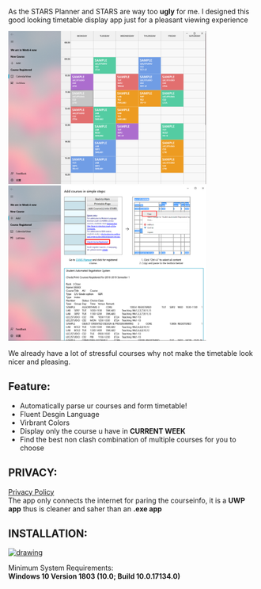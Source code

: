 
As the STARS Planner and STARS are way too **ugly** for me. I designed this good looking timetable display app just for a pleasant viewing experience

<img src="Image/FileV2.png" alt="drawing" width="400" />
<img src="Image/FileV1.png" alt="drawing" width="400" />

We already have a lot of stressful courses why not make the timetable look nicer and pleasing.

## Feature:

* Automatically parse ur courses and form timetable!  
* Fluent Desgin Language  
* Virbrant Colors  
* Display only the course u have in **CURRENT WEEK** 
* Find the best non clash combination of multiple courses for you to choose


## PRIVACY:
 

<a href="privacy.html">Privacy Policy</a>   
The app only connects the internet for paring the courseinfo, it is a **UWP app** thus is cleaner and saher than an **.exe app**

## INSTALLATION:

<a href='//www.microsoft.com/store/apps/9P98CRS9Z1BJ?cid=storebadge&ocid=badge'><img src='https://assets.windowsphone.com/85864462-9c82-451e-9355-a3d5f874397a/English_get-it-from-MS_InvariantCulture_Default.png' alt='drawing' width = "190" height = "70"/></a>
 

Minimum System Requirements:  
**Windows 10 Version 1803 (10.0; Build 10.0.17134.0)**
